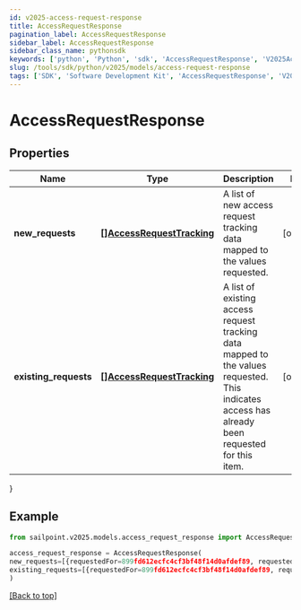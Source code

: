 ```yaml
---
id: v2025-access-request-response
title: AccessRequestResponse
pagination_label: AccessRequestResponse
sidebar_label: AccessRequestResponse
sidebar_class_name: pythonsdk
keywords: ['python', 'Python', 'sdk', 'AccessRequestResponse', 'V2025AccessRequestResponse'] 
slug: /tools/sdk/python/v2025/models/access-request-response
tags: ['SDK', 'Software Development Kit', 'AccessRequestResponse', 'V2025AccessRequestResponse']
---
```


# AccessRequestResponse


## Properties

Name | Type | Description | Notes
------------ | ------------- | ------------- | -------------
**new_requests** | [**[]AccessRequestTracking**](access-request-tracking) | A list of new access request tracking data mapped to the values requested. | [optional] 
**existing_requests** | [**[]AccessRequestTracking**](access-request-tracking) | A list of existing access request tracking data mapped to the values requested.  This indicates access has already been requested for this item. | [optional] 
}

## Example

```python
from sailpoint.v2025.models.access_request_response import AccessRequestResponse

access_request_response = AccessRequestResponse(
new_requests=[{requestedFor=899fd612ecfc4cf3bf48f14d0afdef89, requestedItemsDetails=[{type=ENTITLEMENT, id=779c6fd7171540bba1184e5946112c28}], attributesHash=-1928438224, accessRequestIds=[5d3118c518a44ec7805450d53479ccdb]}],
existing_requests=[{requestedFor=899fd612ecfc4cf3bf48f14d0afdef89, requestedItemsDetails=[{type=ROLE, id=779c6fd7171540bbc1184e5946112c28}], attributesHash=2843118224, accessRequestIds=[5d3118c518a44ec7805450d53479ccdc]}]
)

```
[[Back to top]](#) 

